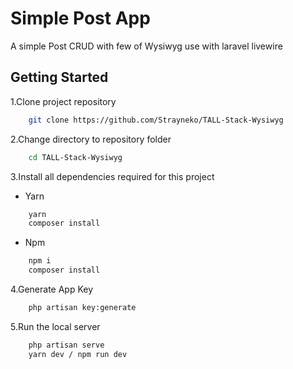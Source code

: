 # Simple Post App

A simple Post CRUD with few of Wysiwyg use with laravel livewire

## Getting Started

1.Clone project repository

```bash
    git clone https://github.com/Strayneko/TALL-Stack-Wysiwyg
```

2.Change directory to repository folder

```bash
    cd TALL-Stack-Wysiwyg
```

3.Install all dependencies required for this project

-   Yarn

```bash
    yarn
    composer install
```

-   Npm

```bash
    npm i
    composer install
```

4.Generate App Key

```bash
    php artisan key:generate
```

5.Run the local server

```bash
    php artisan serve
    yarn dev / npm run dev
```

